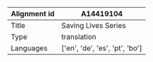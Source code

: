 |Alignment id | A14419104
| --- | --- 
|Title | Saving Lives Series 
|Type | translation
|Languages | ['en', 'de', 'es', 'pt', 'bo']